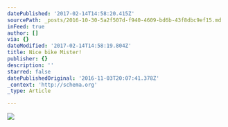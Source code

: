 ```yaml
---
datePublished: '2017-02-14T14:58:20.415Z'
sourcePath: _posts/2016-10-30-5a2f507d-f940-4609-bd6b-43f8dbc9ef15.md
inFeed: true
author: []
via: {}
dateModified: '2017-02-14T14:58:19.804Z'
title: Nice bike Mister!
publisher: {}
description: ''
starred: false
datePublishedOriginal: '2016-11-03T20:07:41.378Z'
_context: 'http://schema.org'
_type: Article

---
```

![](https://the-grid-user-content.s3-us-west-2.amazonaws.com/1e74510f-5099-415a-9041-5b949668fffa.jpg)